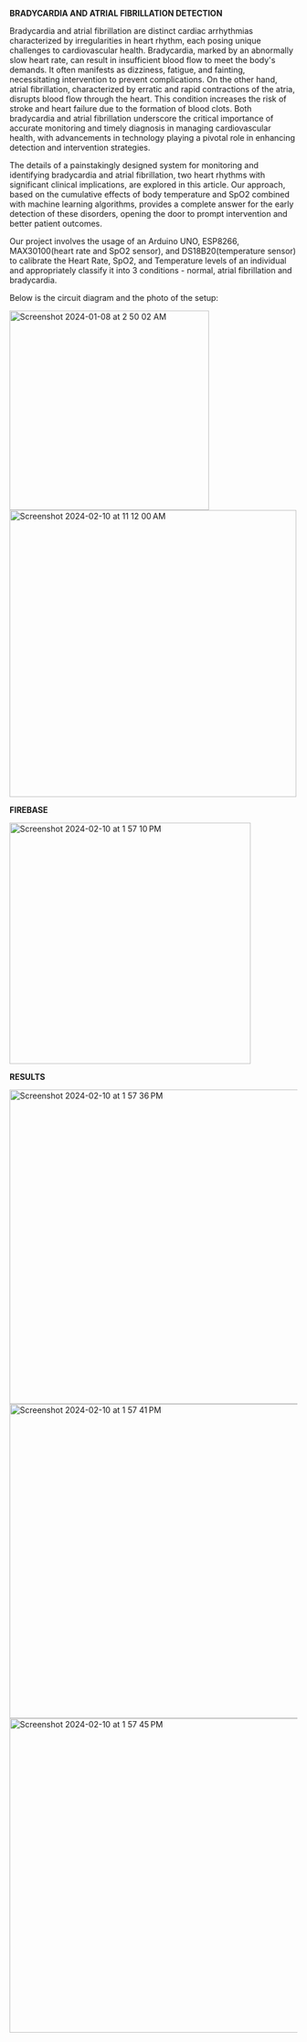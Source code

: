 **BRADYCARDIA AND ATRIAL FIBRILLATION DETECTION**

Bradycardia and atrial fibrillation are distinct cardiac arrhythmias characterized by irregularities in heart rhythm, each posing unique challenges to cardiovascular health. Bradycardia, marked by an abnormally slow heart rate, can result in insufficient blood flow to meet the body's demands. It often manifests as dizziness, fatigue, and fainting, necessitating intervention to prevent complications. On the other hand, atrial fibrillation, characterized by erratic and rapid contractions of the atria, disrupts blood flow through the heart. This condition increases the risk of stroke and heart failure due to the formation of blood clots. Both bradycardia and atrial fibrillation underscore the critical importance of accurate monitoring and timely diagnosis in managing cardiovascular health, with advancements in technology playing a pivotal role in enhancing detection and intervention strategies.

The details of a painstakingly designed system for monitoring and identifying bradycardia and atrial fibrillation, two heart rhythms with significant clinical implications, are explored in this article. Our approach, based on the cumulative effects of body temperature and SpO2 combined with machine learning algorithms, provides a complete answer for the early detection of these disorders, opening the door to prompt intervention and better patient outcomes.

Our project involves the usage of an Arduino UNO, ESP8266, MAX30100(heart rate and SpO2 sensor), and DS18B20(temperature sensor) to calibrate the Heart Rate, SpO2, and Temperature levels of an individual and appropriately classify it into 3 conditions - normal, atrial fibrillation and bradycardia.

Below is the circuit diagram and the photo of the setup:

<img width="349" alt="Screenshot 2024-01-08 at 2 50 02 AM" src="https://github.com/pallavisharma03/images/assets/137420837/6a6adc99-54a3-44fa-81fa-530a80ffaa56">

<img width="502" alt="Screenshot 2024-02-10 at 11 12 00 AM" src="https://github.com/pallavisharma03/images/assets/137420837/7d9d0358-781c-459f-ad82-8d311b666b5d">

**FIREBASE**

<img width="422" alt="Screenshot 2024-02-10 at 1 57 10 PM" src="https://github.com/pallavisharma03/images/assets/137420837/5ed10078-96b7-431c-bae1-4698ce330b37">

**RESULTS**

<img width="550" alt="Screenshot 2024-02-10 at 1 57 36 PM" src="https://github.com/pallavisharma03/images/assets/137420837/5038e24d-a4e8-4112-a563-7e6e4a3d0379">

<img width="550" alt="Screenshot 2024-02-10 at 1 57 41 PM" src="https://github.com/pallavisharma03/images/assets/137420837/16eeea25-45d4-46f5-9538-d4a118229926">

<img width="550" alt="Screenshot 2024-02-10 at 1 57 45 PM" src="https://github.com/pallavisharma03/images/assets/137420837/9bc8dcf6-a785-45a0-bcdc-27358fe08542">
